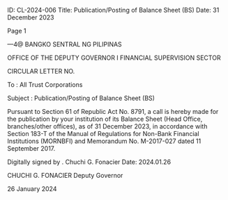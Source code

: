 ID: CL-2024-006
Title: Publication/Posting of Balance Sheet (BS)
Date: 31 December 2023

Page 1

—4@ BANGKO SENTRAL NG PILIPINAS

OFFICE OF THE DEPUTY GOVERNOR I FINANCIAL SUPERVISION SECTOR

CIRCULAR LETTER NO.

To : All Trust Corporations

Subject : Publication/Posting of Balance Sheet (BS)

Pursuant to Section 61 of Republic Act No. 8791, a call is hereby made for the publication by your institution of its Balance Sheet (Head Office, branches/other offices), as of 31 December 2023, in accordance with Section 183-T of the Manual of Regulations for Non-Bank Financial Institutions (MORNBFI) and Memorandum No. M-2017-027 dated 11 September 2017.

Digitally signed by . Chuchi G. Fonacier Date: 2024.01.26

CHUCHI G. FONACIER Deputy Governor

26 January 2024